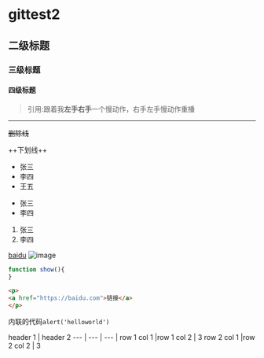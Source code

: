# gittest2

## 二级标题

### 三级标题

#### 四级标题

> 引用:跟着我**左手右手**一个慢动作，右手左手慢动作重播

---

~~删除线~~

++下划线++

+ 张三
+ 李四
+ 王五

- 张三
- 李四

1. 张三
2. 李四

[baidu](http://baidu.com)
![image](https://www.baidu.com/img/bd_logo1.png)

```js
function show(){
}
```

```html
<p>
<a href="https://baidu.com">链接</a>
</p>
```
内联的代码`alert('helloworld')`

header 1 | header 2
--- | --- | --- |
row 1 col 1 |row 1 col 2 | 3
row 2 col 1 |row 2 col 2 | 3